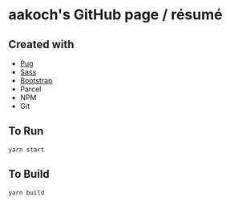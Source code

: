 # aakoch's GitHub page / résumé

## Created with 
* [Pug](https://github.com/pugjs/pug)
* [Sass](http://sass-lang.com)
* [Bootstrap](http://getbootstrap.com)
* Parcel
* NPM
* Git

## To Run
```yarn start ```

## To Build
```yarn build```
